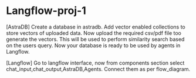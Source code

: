 # Langflow-proj-1

[AstraDB]
Create a database in astradb.
Add vector enabled collections to store vectors of uploaded data.
Now upload the required csv/pdf file too generate the vectors.
This will be used to perform similarity search based on the users query.
Now your database is ready to be used by agents in Langflow.

[Langflow]
Go to langflow interface, now from components section select chat_input,chat_output,AstraDB,Agents. Connect them as per flow_diagram.
